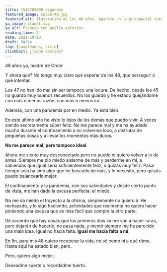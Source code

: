 ```yaml
---
title: 1514765000 segundos
featured_image: space-48.jpg
featured_alt: Ilustración de los 48 años. Aparece un lego espacial tuerto sobre un fondo espacial de azul oscuro a rojo oscuro, se ven estrellas, planeta y cometas, y el texto 48.
ya_image: planet.svg
ya_alt: Planeta con anillo exterior.
reading_time: 2
date: 2021-10-13
draft: false
tag: [cumpleaños, ciclo]
clickbait: ¿Tiene sentido?
---
```


48 años ya, madre de Crom!

Y ahora qué? No tengo muy claro qué esperar de los 48, que perseguir o qué intentar.

Los 47 no han ido mal sin ser tampoco una locura. De hecho, desde los 45 no guardo muy buenos recuerdos. No los guardo y he estado quejándome con más o menos razón, con más o menos ira.

Además, con una pandemia por en medio. Ya está bien.

En este último año he visto lo lejos de los demás que puedo vivir. A veces siendo secretamente súper feliz. No me parece mal y me ha ayudado mucho durante el confinamiento a no volverme loco, a disfrutar de pequeñas cosas y a llevar los momentos más duros. 

**No me parece mal, pero tampoco ideal**.

Ahora me siento muy desconectado pero no puedo ni quiero volver a lo de antes. Siempre me dio miedo aislarme de más y perderme en mi, a sabiendas que igual sería suficientemente feliz, o quizás muy feliz. Pasar tiempo solo ha sido algo que he buscado de más, y lo necesito, pero quizás puedo balancearlo mejor.

El confinamiento y la pandemia, con sus salvedades y desde cierto punto de vista, me han dado la excusa perfecta: el miedo.

No me da miedo el trayecto a la oficina, simplemente no quiero ir. He rechazado, y lo sigo haciendo, actividades que realmente no quiero hacer poniendo una excusa que es más fácil que compre la otra parte.

De acuerdo que hay cosas que los primeros días se me van a hacer raras, pero dejarán de hacerlo, no pasa nada, y mentir siempre me ha parecido una mala idea. Igual no hacía falta. **Igual me hacía falta a mi**.

En fin, para mis 48 quiero recuperar la vida, no sé como ni a qué ritmo. Hasta aquí ha estado bien, pero.

Pero, quiero algo mejor.

Deseadme suerte o recordadme tuerto.
